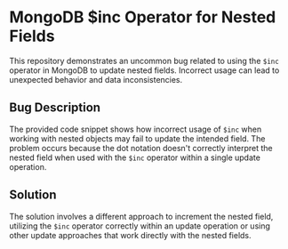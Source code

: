# MongoDB $inc Operator for Nested Fields
This repository demonstrates an uncommon bug related to using the `$inc` operator in MongoDB to update nested fields. Incorrect usage can lead to unexpected behavior and data inconsistencies.

## Bug Description
The provided code snippet shows how incorrect usage of `$inc` when working with nested objects may fail to update the intended field.  The problem occurs because the dot notation doesn't correctly interpret the nested field when used with the `$inc` operator within a single update operation. 

## Solution
The solution involves a different approach to increment the nested field, utilizing the `$inc` operator correctly within an update operation or using other update approaches that work directly with the nested fields.
